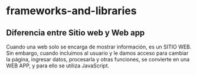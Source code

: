 # frameworks-and-libraries

## Diferencia entre Sitio web y Web app

Cuando una web solo se encarga de mostrar información, es un SITIO WEB. Sin embargo, cuando incluimos al usuario y le damos acceso para cambiar la página, ingresar datos, procesarla y otras funciones, se convierte en una WEB APP, y para ello se utiliza JavaScript.
